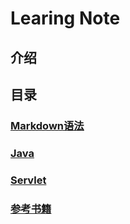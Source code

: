 # Learing Note
## 介绍 
## 目录

### [Markdown语法](markdown/markdown.md)
### [Java](java/README.md)
### [Servlet](servlet/README.md)
### [参考书籍](BOOK.md)
